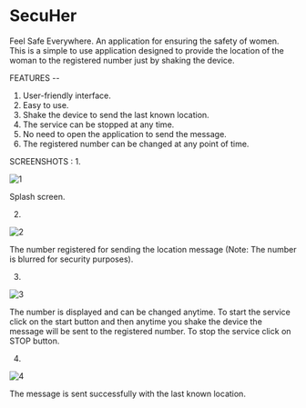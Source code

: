 # SecuHer
Feel Safe Everywhere. An application for ensuring the safety of women.
This is a simple to use application designed to provide the location of the woman to the registered number just by shaking the device.

FEATURES --
1. User-friendly interface.
2. Easy to use.
3. Shake the device to send the last known location.
4. The service can be stopped at any time.
5. No need to open the application to send the message.
6. The registered number can be changed at any point of time.


SCREENSHOTS :
1.



![1](https://github.com/jeyjeyjessica/SecuHer/assets/112557423/6e485b0a-e311-4c78-ada2-e3fa29ef3bf2)


Splash screen.

2.



![2](https://github.com/jeyjeyjessica/SecuHer/assets/112557423/777957ab-3263-4664-bbc6-e8a1dfdfdf91)


The number registered for sending the location message (Note: The number is blurred for security purposes).

3.


![3](https://github.com/jeyjeyjessica/SecuHer/assets/112557423/d0d52682-8d2a-4d2f-9ce7-e3c0ae1078f8)


The number is displayed and can be changed anytime. To start the service click on the start button and then anytime you shake the device the message will be sent to the registered number. To stop the service click on STOP button.

4.



![4](https://github.com/jeyjeyjessica/SecuHer/assets/112557423/166b895e-4bf5-4f01-88df-8d3fd29404ae)

The message is sent successfully with the last known location.

